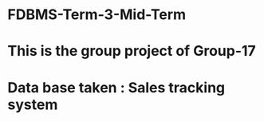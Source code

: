 # FDBMS-Term-3-Mid-Term
# This is the group project of Group-17 
# Data base taken : Sales tracking system 
